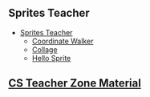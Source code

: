 ## Sprites Teacher

* [Sprites Teacher](/courses/csintro1/teacherzone/trimmed-notes/sprites)
    * [Coordinate Walker](/courses/csintro1/teacherzone/trimmed-notes/sprites/coordinate-walker)
    * [Collage](/courses/csintro1/teacherzone/trimmed-notes/sprites/collage)
    * [Hello Sprite](/courses/csintro1/teacherzone/trimmed-notes/sprites/hello-sprite)

## [CS Teacher Zone Material](/courses/csintro1/teacherzone/trimmed-notes/teachers)